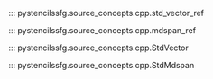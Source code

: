 
::: pystencilssfg.source_concepts.cpp.std_vector_ref

::: pystencilssfg.source_concepts.cpp.mdspan_ref

::: pystencilssfg.source_concepts.cpp.StdVector

::: pystencilssfg.source_concepts.cpp.StdMdspan
